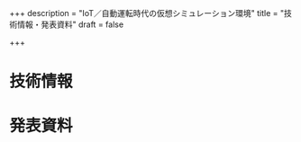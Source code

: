 +++
description = "IoT／自動運転時代の仮想シミュレーション環境"
title = "技術情報・発表資料"
draft = false

+++

# 技術情報

# 発表資料


 